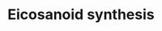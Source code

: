 ---
annotations:
- id: PW:0001239
  parent: classic metabolic pathway
  type: Pathway Ontology
  value: eicosanoid biosynthetic pathway
- id: CL:0000066
  parent: animal cell
  type: Cell Type Ontology
  value: epithelial cell
- id: PW:0000024
  parent: regulatory pathway
  type: Pathway Ontology
  value: inflammatory response pathway
authors:
- MaintBot
- Thomas
- Christine Chichester
- Mkutmon
- Eweitz
description: 'In biochemistry, eicosanoids are signaling molecules made by oxidation
  of twenty-carbon essential fatty acids, (EFAs). They exert complex control over
  many bodily systems, mainly in inflammation or immunity, and as messengers in the
  central nervous system.  Source: [[wikipedia:Eicosanoid|Wikipedia]]'
last-edited: 2021-05-21
organisms:
- Bos taurus
redirect_from:
- /index.php/Pathway:WP972
- /instance/WP972
- /instance/WP972_r117503
revision: r117503
schema-jsonld:
- '@context': https://schema.org/
  '@id': https://wikipathways.github.io/pathways/WP972.html
  '@type': Dataset
  creator:
    '@type': Organization
    name: WikiPathways
  description: 'In biochemistry, eicosanoids are signaling molecules made by oxidation
    of twenty-carbon essential fatty acids, (EFAs). They exert complex control over
    many bodily systems, mainly in inflammation or immunity, and as messengers in
    the central nervous system.  Source: [[wikipedia:Eicosanoid|Wikipedia]]'
  keywords:
  - 12-HETE
  - 12-HPETE
  - 15-HETE
  - 15-HPETE
  - 5-HETE
  - 5-HPETE
  - ALOX12
  - ALOX15
  - ALOX15B
  - ALOX5
  - ALOX5AP
  - Arachidonic acid
  - DPEP1
  - GGT1
  - LTA4H
  - LTC4S
  - Leukotriene A4
  - Leukotriene B4
  - Leukotriene C4
  - Leukotriene D4
  - Leukotriene E4
  - PGHS-2
  - PLA2G2A
  - PLA2G6
  - PNPLA3
  - PNPLA8
  - PTGDS
  - PTGES
  - PTGES2
  - PTGIS
  - PTGS1
  - Prostaglandin D2
  - Prostaglandin E2
  - Prostaglandin F2a
  - Prostaglandin H2
  - Prostaglandin I2
  - TBXAS1
  - Thromboxane A2
  - Thromboxane B2
  license: CC0
  name: Eicosanoid synthesis
seo: CreativeWork
title: Eicosanoid synthesis
wpid: WP972
---